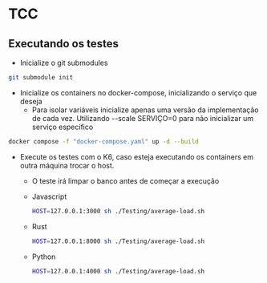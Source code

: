 # TCC

## Executando os testes

- Inicialize o git submodules

```sh
git submodule init
```

- Inicialize os containers no docker-compose, inicializando o serviço que deseja
  - Para isolar variáveis inicialize apenas uma versão da implementação de cada vez. Utilizando --scale SERVIÇO=0 para não inicializar um serviço específico

```sh
docker compose -f "docker-compose.yaml" up -d --build
```

- Execute os testes com o K6, caso esteja executando os containers em outra máquina trocar o host.
  - O teste irá limpar o banco antes de começar a execução

  - Javascript

    ```sh
    HOST=127.0.0.1:3000 sh ./Testing/average-load.sh
    ```

  - Rust

    ```sh
    HOST=127.0.0.1:8000 sh ./Testing/average-load.sh
    ```

  - Python

    ```sh
    HOST=127.0.0.1:4000 sh ./Testing/average-load.sh
    ```
